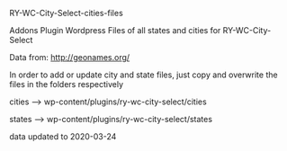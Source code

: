 
RY-WC-City-Select-cities-files

Addons Plugin Wordpress
Files of all states and cities for RY-WC-City-Select


Data from: http://geonames.org/

In order to add or update city and state files,
just copy and overwrite the files in the folders respectively

cities  -->  wp-content/plugins/ry-wc-city-select/cities

states  -->  wp-content/plugins/ry-wc-city-select/states


data updated to 2020-03-24
